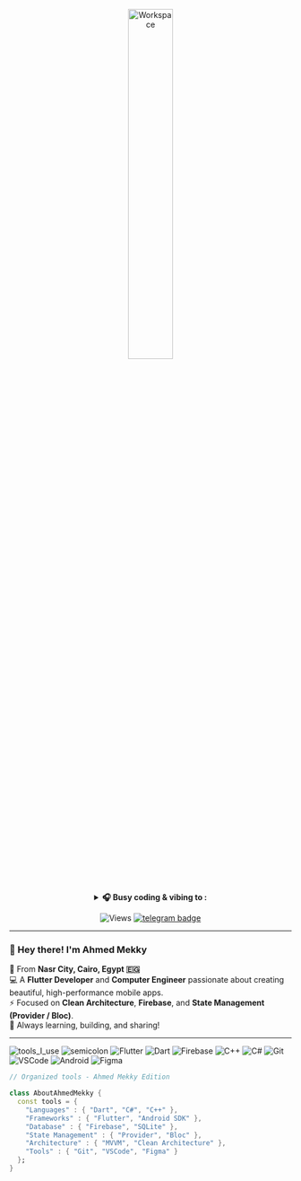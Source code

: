 <div align="center" width="50">

<img src="https://github.com/SP-XD/SP-XD/blob/main/images/dev-working_rounded.gif?raw=true" alt="Workspace"  width="40%"/><br> 

<details>
<p><strong> <summary>  🎧 Busy coding & vibing to :   </summary> </strong></p>

[![Spotify](https://spotify-readme.sp-xd.vercel.app/api/spotify)](https://open.spotify.com/) <br>

</details>

![Views](https://komarev.com/ghpvc/?username=Ahmed-H-Mekky&style=flat&color=orange&label=PROFILE+VIEWS)
[![telegram badge](https://img.shields.io/badge/Ahmed_Mekky-grey?style=flat&logo=telegram)](https://t.me/ahmedmekky) <br>
</div>

<hr></hr>

### 👋 Hey there! I'm **Ahmed Mekky**

📍 From **Nasr City, Cairo, Egypt 🇪🇬**  
💻 A **Flutter Developer** and **Computer Engineer** passionate about creating beautiful, high-performance mobile apps.  
⚡ Focused on **Clean Architecture**, **Firebase**, and **State Management (Provider / Bloc)**.  
🚀 Always learning, building, and sharing!

---

![tools_I_use](https://img.shields.io/badge/-%F0%9F%9A%80%20Tools%20I%20use-orange)
![semicolon](https://img.shields.io/badge/-%3A-orange)
![Flutter](https://img.shields.io/badge/Flutter-%2302569B.svg?style=flat&logo=Flutter&logoColor=white)
![Dart](https://img.shields.io/badge/Dart-0175C2?style=flat&logo=dart&logoColor=white)
![Firebase](https://img.shields.io/badge/firebase-ffca28?style=flat&logo=firebase&logoColor=black)
![C++](https://img.shields.io/badge/C++-00599C?style=flat&logo=c%2B%2B&logoColor=white)
![C#](https://img.shields.io/badge/C%23-239120?style=flat&logo=c-sharp&logoColor=white)
![Git](https://img.shields.io/badge/GIT-E44C30?style=flat&logo=git&logoColor=white)
![VSCode](https://img.shields.io/badge/VS_Code-0078D4?style=flat&logo=visual-studio-code&logoColor=white)
![Android](https://img.shields.io/badge/Android-3DDC84?style=flat&logo=android&logoColor=white)
![Figma](https://img.shields.io/badge/Figma-F24E1E?style=flat&logo=figma&logoColor=white)

```dart
// Organized tools - Ahmed Mekky Edition

class AboutAhmedMekky {
  const tools = {
    "Languages" : { "Dart", "C#", "C++" },
    "Frameworks" : { "Flutter", "Android SDK" },
    "Database" : { "Firebase", "SQLite" },
    "State Management" : { "Provider", "Bloc" },
    "Architecture" : { "MVVM", "Clean Architecture" },
    "Tools" : { "Git", "VSCode", "Figma" }
  };
}
